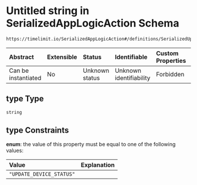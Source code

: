 # Untitled string in SerializedAppLogicAction Schema

```txt
https://timelimit.io/SerializedAppLogicAction#/definitions/SerializedUpdateDeviceStatusAction/properties/type
```



| Abstract            | Extensible | Status         | Identifiable            | Custom Properties | Additional Properties | Access Restrictions | Defined In                                                                                            |
| :------------------ | :--------- | :------------- | :---------------------- | :---------------- | :-------------------- | :------------------ | :---------------------------------------------------------------------------------------------------- |
| Can be instantiated | No         | Unknown status | Unknown identifiability | Forbidden         | Allowed               | none                | [SerializedAppLogicAction.schema.json\*](SerializedAppLogicAction.schema.json "open original schema") |

## type Type

`string`

## type Constraints

**enum**: the value of this property must be equal to one of the following values:

| Value                    | Explanation |
| :----------------------- | :---------- |
| `"UPDATE_DEVICE_STATUS"` |             |
